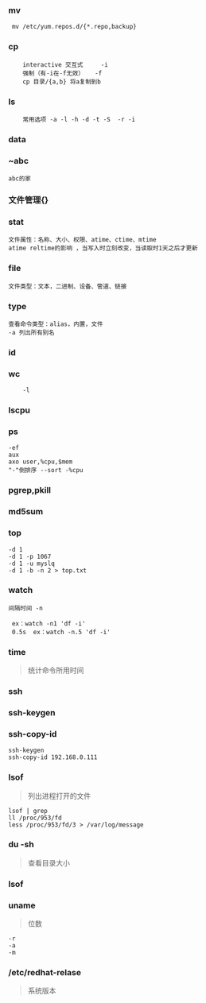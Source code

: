 ### mv
    
     mv /etc/yum.repos.d/{*.repo,backup}
    
### cp

        interactive 交互式     -i 
        强制（有-i在-f无效）   -f
        cp 目录/{a,b} 将a复制到b
        
### ls 
    
        常用选项 -a -l -h -d -t -S  -r -i
        
### data

        
### ~abc

    abc的家        
      
### 文件管理{}

### stat
    
    文件属性：名称、大小、权限、atime、ctime、mtime
    atime reltime的影响 ，当写入时立刻改变，当读取时1天之后才更新  
    
### file

    文件类型：文本，二进制、设备、管道、链接

### type 

    查看命令类型：alias，内置，文件
    -a 列出所有别名
### id

### wc 
        
        -l
        
### lscpu

### ps 

    -ef 
    aux
    axo user,%cpu,$mem
    "-"倒排序 --sort -%cpu

### pgrep,pkill


### md5sum

### top

    -d 1
    -d 1 -p 1067
    -d 1 -u myslq
    -d 1 -b -n 2 > top.txt

### watch 

    间隔时间 -n
    
     ex：watch -n1 'df -i'
     0.5s  ex：watch -n.5 'df -i'
     
### time
> 统计命令所用时间  

### ssh

### ssh-keygen

### ssh-copy-id

    ssh-keygen
    ssh-copy-id 192.168.0.111
    
    
### lsof
> 列出进程打开的文件
    
    lsof | grep  
    ll /proc/953/fd
    less /proc/953/fd/3 > /var/log/message
    
### du -sh
> 查看目录大小

### lsof

### uname 
> 位数

    -r
    -a
    -m

### /etc/redhat-relase
> 系统版本
 
        